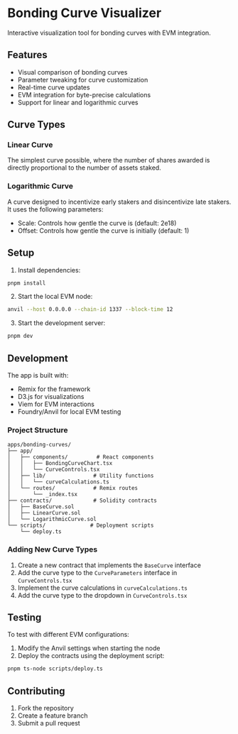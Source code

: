 # Bonding Curve Visualizer

Interactive visualization tool for bonding curves with EVM integration.

## Features

- Visual comparison of bonding curves
- Parameter tweaking for curve customization
- Real-time curve updates
- EVM integration for byte-precise calculations
- Support for linear and logarithmic curves

## Curve Types

### Linear Curve

The simplest curve possible, where the number of shares awarded is directly proportional to the number of assets staked.

### Logarithmic Curve

A curve designed to incentivize early stakers and disincentivize late stakers. It uses the following parameters:

- Scale: Controls how gentle the curve is (default: 2e18)
- Offset: Controls how gentle the curve is initially (default: 1)

## Setup

1. Install dependencies:

```bash
pnpm install
```

2. Start the local EVM node:

```bash
anvil --host 0.0.0.0 --chain-id 1337 --block-time 12
```

3. Start the development server:

```bash
pnpm dev
```

## Development

The app is built with:

- Remix for the framework
- D3.js for visualizations
- Viem for EVM interactions
- Foundry/Anvil for local EVM testing

### Project Structure

```
apps/bonding-curves/
├── app/
│   ├── components/         # React components
│   │   ├── BondingCurveChart.tsx
│   │   └── CurveControls.tsx
│   ├── lib/               # Utility functions
│   │   └── curveCalculations.ts
│   └── routes/            # Remix routes
│       └── _index.tsx
├── contracts/             # Solidity contracts
│   ├── BaseCurve.sol
│   ├── LinearCurve.sol
│   └── LogarithmicCurve.sol
└── scripts/              # Deployment scripts
    └── deploy.ts
```

### Adding New Curve Types

1. Create a new contract that implements the `BaseCurve` interface
2. Add the curve type to the `CurveParameters` interface in `CurveControls.tsx`
3. Implement the curve calculations in `curveCalculations.ts`
4. Add the curve type to the dropdown in `CurveControls.tsx`

## Testing

To test with different EVM configurations:

1. Modify the Anvil settings when starting the node
2. Deploy the contracts using the deployment script:

```bash
pnpm ts-node scripts/deploy.ts
```

## Contributing

1. Fork the repository
2. Create a feature branch
3. Submit a pull request

